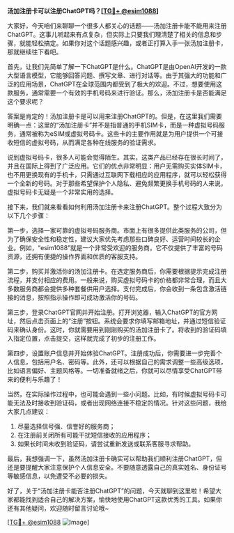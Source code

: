 **汤加注册卡可以注册ChatGPT吗？[[TG💪+ @esim1088](https://t.me/s/esim1088)]**

大家好，今天咱们来聊聊一个很多人都关心的话题——汤加注册卡能不能用来注册ChatGPT。这事儿听起来有点复杂，但实际上只要我们理清楚了相关的信息和步骤，就能轻松搞定。如果你对这个话题感兴趣，或者正打算入手一张汤加注册卡，那就继续往下看吧。

首先，让我们先简单了解一下ChatGPT是什么。ChatGPT是由OpenAI开发的一款大型语言模型，它能够回答问题、撰写文章、进行对话等。由于其强大的功能和广泛的应用场景，ChatGPT在全球范围内都受到了极大的欢迎。不过，想要使用这款服务，通常需要一个有效的手机号码来进行验证。那么，汤加注册卡是否能满足这个要求呢？

答案是肯定的！汤加注册卡是可以用来注册ChatGPT的。但是，在这里我们需要明确一点：这里的“汤加注册卡”并不是指普通的手机SIM卡，而是一种虚拟号码服务，通常被称为eSIM或虚拟号码卡。这些卡的主要作用就是为用户提供一个可接收短信的虚拟号码，从而满足各种在线服务的验证需求。

说到虚拟号码卡，很多人可能会觉得陌生。其实，这类产品已经存在很长时间了，并且在国际上得到了广泛应用。它们的优点非常明显：用户无需购买实体SIM卡，也不用更换现有的手机卡，只需通过互联网下载相应的应用程序，就可以轻松获得一个全新的号码。对于那些希望保护个人隐私、避免频繁更换手机号码的人来说，虚拟号码卡无疑是一个非常实用的选择。

接下来，我们就来看看如何利用汤加注册卡来注册ChatGPT。整个过程大致分为以下几个步骤：

第一步，选择一家可靠的虚拟号码服务商。市面上有很多提供此类服务的公司，但为了确保安全性和稳定性，建议大家优先考虑那些口碑良好、运营时间较长的企业。例如，“esim1088”就是一个非常受欢迎的服务商，它不仅提供了丰富的号码资源，还拥有便捷的操作界面和优质的客服支持。

第二步，购买并激活你的汤加注册卡。在选定服务商后，你需要根据提示完成注册流程，并支付相应的费用。一般来说，购买虚拟号码卡的价格都非常合理，而且大多数服务商都会提供多种套餐供用户选择。支付完成后，你会收到一条包含激活链接的消息，按照指示操作即可成功激活你的号码。

第三步，登录ChatGPT官网并开始注册。打开浏览器，输入ChatGPT的官方网址，然后点击页面上的“注册”按钮。系统会要求你填写邮箱地址，并通过短信验证码来确认身份。这时，你就需要用到刚刚购买的汤加注册卡了。将收到的验证码填入指定位置，点击提交，这样就完成了初步的注册工作。

第四步，设置账户信息并开始体验ChatGPT。注册成功后，你需要进一步完善个人信息，包括用户名、密码等。此外，还可以根据自己的需求调整一些高级选项，比如语言偏好、主题风格等。一切准备就绪之后，你就可以尽情享受ChatGPT带来的便利与乐趣了！

当然，在实际操作过程中，也可能会遇到一些小问题。比如，有时候虚拟号码卡可能无法及时接收到验证码，或者出现网络连接不稳定的情况。针对这些问题，我给大家几点建议：

1. 尽量选择信号强、信誉好的服务商；
2. 在注册前关闭所有可能干扰短信接收的应用程序；
3. 如果长时间未收到验证码，请尝试重新发送或联系客服寻求帮助。

最后，我想强调一下，虽然汤加注册卡确实可以帮助我们顺利注册ChatGPT，但还是要提醒大家注意保护个人信息安全。不要随意透露自己的真实姓名、身份证号等敏感信息，以免遭受不必要的损失。

好了，关于“汤加注册卡能否注册ChatGPT”的问题，今天就聊到这里啦！希望大家都能找到适合自己的解决方案，愉快地使用ChatGPT这款优秀的工具。如果你还有其他疑问，欢迎随时留言讨论哦~

[[TG💪+ @esim1088](https://t.me/s/esim1088) ![Image](https://i.postimg.cc/4NQfJmqS/Snipaste-2025-05-13-00-14-12.png)]